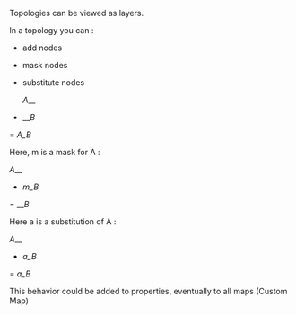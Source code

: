 Topologies can be viewed as layers.

In a topology you can :
- add nodes
- mask nodes
- substitute nodes

   _A___
 + ___B_
 
 = _A_B_
 
 
Here, m is a mask for A :
 
   _A___
 + _m_B_
 
 = ___B_
 
 
Here a is a substitution of A :
 
   _A___
 + _a_B_
 
 = _a_B_
 
 
This behavior could be added to properties, eventually to all maps (Custom Map)
 